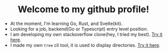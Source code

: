 <h1 align="center">Welcome to my github profile!</h1>

- At the moment, I'm learning Go, Rust, and Svelte(kit).
- Looking for a job, backend(Go or Typescript) entry level position.
- I am developing my own stackoverflow clone(hey, I tried my best). [Try it here](https://algory.pages.dev/).
- I made my own ```tree``` cli tool, it is used to display directories. [Try it here](https://github.com/mystique09/lls-clap).
